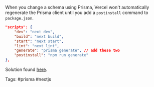 When you change a schema using Prisma, Vercel won't automatically regenerate the Prisma client until you add a `postinstall` command to `package.json`.

```json
"scripts": {
	"dev": "next dev",
	"build": "next build",
	"start": "next start",
	"lint": "next lint",
	"generate": "prisma generate", // add these two
	"postinstall": "npm run generate"
},
```

Solution found [here](https://github.com/prisma/prisma/issues/5175).

Tags: #prisma #nextjs